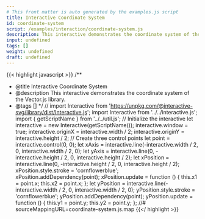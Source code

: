 ```yaml
---
# This front matter is auto generated by the examples.js script
title: Interactive Coordinate System
id: coordinate-system
script: /examples/interaction/coordinate-system.js
description: This interactive demonstrates the coordinate system of the Vector.js library.
input: undefined
tags: []
weight: undefined
draft: undefined
---
```


{{< highlight javascript >}}
/**
* @title Interactive Coordinate System
* @description This interactive demonstrates the coordinate system of the Vector.js library.
* @tags []
*/
// import Interactive from 'https://unpkg.com/@interactive-svg/library/dist/Interactive.js';
import Interactive from '../../interactive.js';
import { getScriptName } from '../../util.js';
// Initialize the interactive
let interactive = new Interactive(getScriptName());
interactive.window = true;
interactive.originX = interactive.width / 2;
interactive.originY = interactive.height / 2;
// Create three control points
let point = interactive.control(0, 0);
let xAxis = interactive.line(-interactive.width / 2, 0, interactive.width / 2, 0);
let yAxis = interactive.line(0, -interactive.height / 2, 0, interactive.height / 2);
let xPosition = interactive.line(0, -interactive.height / 2, 0, interactive.height / 2);
xPosition.style.stroke = 'cornflowerblue';
xPosition.addDependency(point);
xPosition.update = function () {
    this.x1 = point.x;
    this.x2 = point.x;
};
let yPosition = interactive.line(-interactive.width / 2, 0, interactive.width / 2, 0);
yPosition.style.stroke = 'cornflowerblue';
yPosition.addDependency(point);
yPosition.update = function () {
    this.y1 = point.y;
    this.y2 = point.y;
};
//# sourceMappingURL=coordinate-system.js.map
{{</ highlight >}}

